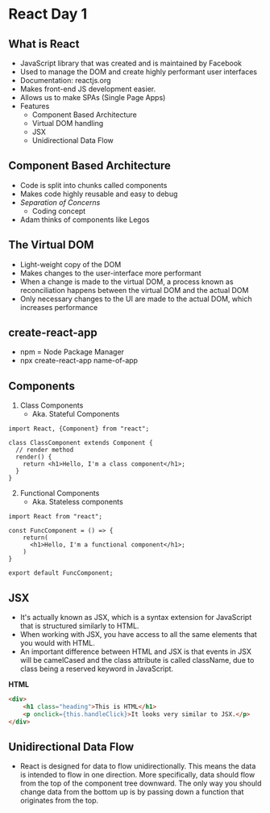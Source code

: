 # React Day 1

## What is React
- JavaScript library that was created and is maintained by Facebook
- Used to manage the DOM and create highly performant user interfaces
- Documentation: reactjs.org
- Makes front-end JS development easier.
- Allows us to make SPAs (Single Page Apps)
- Features
    - Component Based Architecture
    - Virtual DOM handling
    - JSX
    - Unidirectional Data Flow

## Component Based Architecture
- Code is split into chunks called components
- Makes code highly reusable and easy to debug
- *Separation of Concerns*
    - Coding concept
- Adam thinks of components like Legos

## The Virtual DOM
- Light-weight copy of the DOM
- Makes changes to the user-interface more performant
- When a change is made to the virtual DOM, a process known as reconciliation happens between the virtual DOM and the actual DOM
- Only necessary changes to the UI are made to the actual DOM, which increases performance


## create-react-app
- npm = Node Package Manager
- npx create-react-app name-of-app

## Components
1) Class Components
    - Aka. Stateful Components
```JS
import React, {Component} from "react";
 
class ClassComponent extends Component {
  // render method
  render() {
    return <h1>Hello, I'm a class component</h1>;
  }
}
```
2) Functional Components
    - Aka. Stateless components

```JS
import React from "react";
 
const FuncComponent = () => {
    return(
      <h1>Hello, I'm a functional component</h1>;
    )
}
 
export default FuncComponent;
```

## JSX
- It's actually known as JSX, which is a syntax extension for JavaScript that is structured similarly to HTML.
- When working with JSX, you have access to all the same elements that you would with HTML.
- An important difference between HTML and JSX is that events in JSX will be camelCased and the class attribute is called className, due to class being a reserved keyword in JavaScript.

**HTML**
```HTML
<div>
    <h1 class="heading">This is HTML</h1>
    <p onclick={this.handleClick}>It looks very similar to JSX.</p>
</div>
```

## Unidirectional Data Flow
- React is designed for data to flow unidirectionally. This means the data is intended to flow in one direction. More specifically, data should flow from the top of the component tree downward. The only way you should change data from the bottom up is by passing down a function that originates from the top.
